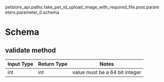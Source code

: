 petstore_api.paths.fake_pet_id_upload_image_with_required_file.post.parameters.parameter_0.schema
# Schema

## validate method
Input Type | Return Type | Notes
------------ | ------------- | -------------
int | int | value must be a 64 bit integer
